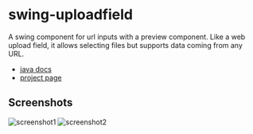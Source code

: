 swing-uploadfield
=================

A swing component for url inputs with a preview component. Like a web upload field, it allows
selecting files but supports data coming from any URL.

* [java docs](http://static.eknet.org/projects/swing-uploadfield/latest/apidocs/)
* [project page](http://www.eknet.org/projects/swing-uploadfield)

Screenshots
-----------

![screenshot1](http://www.eknet.org/attachments/download/173)
![screenshot2](http://www.eknet.org/attachments/download/174)